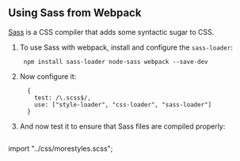 ## Using Sass from Webpack

[Sass](https://sass-lang.com) is a CSS compiler that adds some syntactic sugar to CSS.

1. To use Sass with webpack, install and configure the `sass-loader`:

        npm install sass-loader node-sass webpack --save-dev

2. Now configure it:

	```
      {
        test: /\.scss$/,
        use: ["style-loader", "css-loader", "sass-loader"]
      }
	```

3. And now test it to ensure that Sass files are compiled properly:

	```
  import "../css/morestyles.scss";
  ```
